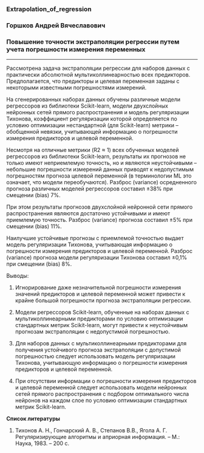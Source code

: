 ### Extrapolation_of_regression

### Горшков Андрей Вячеславович
### Повышение точности экстраполяции регрессии путем учета погрешности измерения переменных
------------------------------------------

Рассмотрена задача экстраполяции регрессии для наборов данных с практически абсолютной мультиколлинеарностью всех предикторов. Предполагается, что предикторы и целевая переменная заданы с некоторыми известными погрешностями измерений.

На сгенерированных наборах данных обучены различные модели регрессоров из библиотеки Scikit-learn, модели двухслойных нейронных сетей прямого распространения и модель регуляризации Тихонова, коэффициент регуляризации которой определяется по условию оптимизации нестандартной (для Scikit-learn) метрики – обобщенной невязки, учитывающей информацию о погрешности измерения предикторов и целевой переменной.

Несмотря на отличные метрики (R2 ≈ 1) всех обученных моделей регрессоров из библиотеки Scikit-learn, результаты их прогнозов не только имеют неприемлемую точность, но и являются неустойчивыми – небольшие погрешности измерений данных приводят к недопустимым погрешностям прогноза целевой переменной (в терминологии ML это означает, что модели переобучаются). Разброс (variance) осредненного прогноза различных моделей регрессоров составил ±38% при смещении (bias) 7%.

При этом результаты прогнозов двухслойной нейронной сети прямого распространения являются достаточно устойчивыми и имеют приемлемую точность. Разброс (variance) прогноза составил ±5% при смещении (bias) 11%.

Наилучшие устойчивые прогнозы с приемлемой точностью выдает модель регуляризации Тихонова, учитывающая информацию о погрешности измерения предикторов и целевой переменной. Разброс (variance) прогноза модели регуляризации Тихонова составил ±0,1% при смещении (bias) 8%.

Выводы:
1. Игнорирование даже незначительной погрешности измерения значений предикторов и целевой переменной может привести к крайне большой погрешности прогноза экстраполяции регрессии.

2. Модели регрессоров Scikit-learn, обученные на наборах данных с мультиколлинеарными предикторами по условию оптимизации стандартных метрик Scikit-learn, могут привести к неустойчивым прогнозам экстраполяции с недопустимой погрешностью.

3. Для наборов данных с мультиколлинеарными предикторами для получения устойчивого прогноза экстраполяции с допустимой погрешностью следует использовать модель регуляризации Тихонова, учитывающую информацию о погрешности измерения предикторов и целевой переменной.
   
4. При отсутствии информации о погрешности измерения предикторов и целевой переменной следует использовать модели нейронных сетей прямого распространения с подбором оптимального числа нейронов на каждом слое по условию оптимизации стандартных метрик Scikit-learn.

**Список литературы**
1. Тихонов А. Н., Гончарский А. В., Степанов В.В., Ягола А. Г. Регуляризирующие алгоритмы и априорная информация. – М.: Наука, 1983. – 200 с. 

